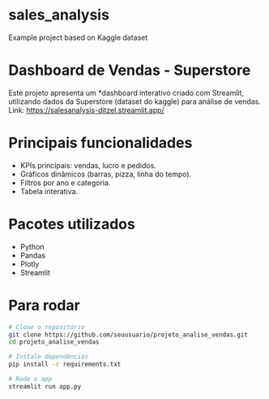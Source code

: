 # sales_analysis
Example project based on Kaggle dataset

# Dashboard de Vendas - Superstore

Este projeto apresenta um *dashboard interativo criado com Streamlit, utilizando dados da Superstore (dataset do kaggle) para análise de vendas.
Link: https://salesanalysis-ditzel.streamlit.app/

# Principais funcionalidades
- KPIs principais: vendas, lucro e pedidos.
- Gráficos dinâmicos (barras, pizza, linha do tempo).
- Filtros por ano e categoria.
- Tabela interativa.

# Pacotes utilizados
- Python
- Pandas
- Plotly
- Streamlit

# Para rodar
```bash
# Clone o repositório
git clone https://github.com/seuusuario/projeto_analise_vendas.git
cd projeto_analise_vendas

# Instale dependências
pip install -r requirements.txt

# Rode o app
streamlit run app.py

